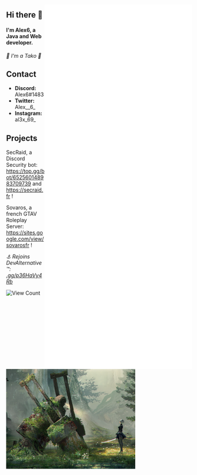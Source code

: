 [<img align="right" alt="🐙 Tako is watching you" width="400" src="https://github.com/AL3X-69/AL3X-69/blob/main/github-metrics.svg">](https://secraid.fr)
## Hi there 👋
#### I'm Alex6, a Java and Web developer.</h4>
*🐙 I'm a Tako 🐙*

## Contact
- **Discord:** Alex6#1483
- **Twitter:** Alex__6_
- **Instagram:** al3x_69_

## Projects
SecRaid, a Discord Security bot: https://top.gg/bot/652560148983709739 and https://secraid.fr !

Sovaros, a french GTAV Roleplay Server: https://sites.google.com/view/sovarosfr !

*⚓ Rejoins DevAlternative™: [.gg/p36HaVy4Rb](https://discord.gg/p36HaVy4Rb)*

![View Count](https://komarev.com/ghpvc/?username=AL3X-69)

<!--![https://github.com/AL3X-69](https://github-readme-stats.vercel.app/api?username=AL3X-69&show_icons=true&theme=highcontrast) OLD METRICS-->
[<img align="center" width="350" alt="🐙 Tako is watching you" src="https://raw.githubusercontent.com/AL3X-69/AL3X-69/main/nier_crop.png">](https://secraid.fr)
